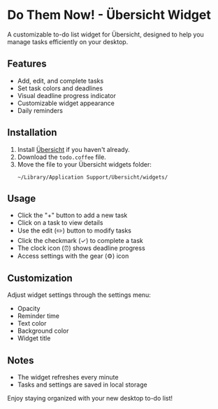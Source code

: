 # Do Them Now! - Übersicht Widget

A customizable to-do list widget for Übersicht, designed to help you manage tasks efficiently on your desktop.

## Features

- Add, edit, and complete tasks
- Set task colors and deadlines
- Visual deadline progress indicator
- Customizable widget appearance
- Daily reminders

## Installation

1. Install [Übersicht](http://tracesof.net/uebersicht/) if you haven't already.
2. Download the `todo.coffee` file.
3. Move the file to your Übersicht widgets folder:
   ```
   ~/Library/Application Support/Übersicht/widgets/
   ```

## Usage

- Click the "+" button to add a new task
- Click on a task to view details
- Use the edit (✏️) button to modify tasks
- Click the checkmark (✓) to complete a task
- The clock icon (⏰) shows deadline progress
- Access settings with the gear (⚙️) icon

## Customization

Adjust widget settings through the settings menu:
- Opacity
- Reminder time
- Text color
- Background color
- Widget title

## Notes

- The widget refreshes every minute
- Tasks and settings are saved in local storage

Enjoy staying organized with your new desktop to-do list!
